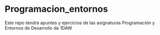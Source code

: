 # Programacion_entornos
Este repo tendrá apuntes y ejercicios de las asignaturas Programación y Entornos de Desarrollo de 1DAW

